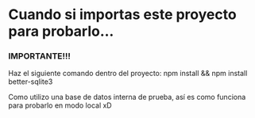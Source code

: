 # Cuando si importas este proyecto para probarlo...
### IMPORTANTE!!!

Haz el siguiente comando dentro del proyecto:
    npm install && npm install better-sqlite3

Como utilizo una base de datos interna de prueba, así es como funciona para probarlo en modo local xD